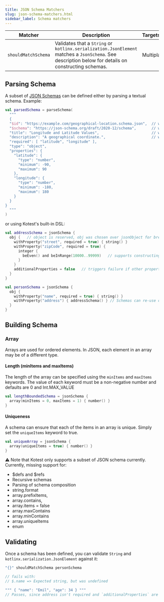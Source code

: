 ```yaml
---
title: JSON Schema Matchers
slug: json-schema-matchers.html
sidebar_label: Schema matchers
---
```


| Matcher             | Description                                                                                                                                         | Targets       |
|---------------------|-----------------------------------------------------------------------------------------------------------------------------------------------------|:--------------|
| `shouldMatchSchema` | Validates that a `String` or `kotlinx.serialization.JsonElement` matches a `JsonSchema`. See description below for details on constructing schemas. | Multiplatform |

## Parsing Schema

A subset of [JSON Schemas](https://json-schema.org/) can be defined either by parsing a textual schema. Example:

```kotlin
val parsedSchema = parseSchema(
  """
  {
  "$id": "https://example.com/geographical-location.schema.json",  // will  be ignored
  "$schema": "https://json-schema.org/draft/2020-12/schema",       // will be ignored
  "title": "Longitude and Latitude Values",                        // will be ignored
  "description": "A geographical coordinate.",                     // will be ignored
  "required": [ "latitude", "longitude" ],
  "type": "object",
  "properties": {
    "latitude": {
      "type": "number",
      "minimum": -90,
      "maximum": 90
    },
    "longitude": {
      "type": "number",
      "minimum": -180,
      "maximum": 180
    }
  }
}
  """
)
```

or using Kotest's built-in DSL:

```kotlin
val addressSchema = jsonSchema {
  obj {   // object is reserved, obj was chosen over jsonObject for brevity but could be changed ofc, or jsonObject could be added as alternative.
    withProperty("street", required = true) { string() }
    withProperty("zipCode", required = true) {
      integer {
        beEven() and beInRange(10000..99999)   // supports constructing a matcher that will be used to test values
      }
    }
    additionalProperties = false   // triggers failure if other properties are defined in actual
  }
}

val personSchema = jsonSchema {
  obj {
    withProperty("name", required = true) { string() }
    withProperty("address") { addressSchema() } // Schemas can re-use other schemas 🎉
  }
}
```

## Building Schema

### Array

Arrays are used for ordered elements. In JSON, each element in an array may be of a different type.

#### Length (minItems and maxItems)

The length of the array can be specified using the `minItems` and `maxItems` keywords. The value of each keyword must be a
non-negative number and defaults are 0 and Int.MAX_VALUE
```kotlin
val lengthBoundedSchema = jsonSchema {
  array(minItems = 0, maxItems = 1) { number() }
}
```

#### Uniqueness

A schema can ensure that each of the items in an array is unique. Simply set the `uniqueItems` keyword to true.
```kotlin
val uniqueArray = jsonSchema {
  array(uniqueItems = true) { number() }
}
```

⚠️ Note that Kotest only supports a subset of JSON schema currently. Currently, missing support for:

* $defs and $refs
* Recursive schemas
* Parsing of schema composition
* string.format
* array.prefixItems,
* array.contains,
* array.items = false
* array.maxContains
* array.minContains
* array.uniqueItems
* enum

## Validating

Once a schema has been defined, you can validate `String` and `kotlinx.serialization.JsonElement` against it:

```kotlin
"{}" shouldMatchSchema personSchema

// fails with:
// $.name => Expected string, but was undefined

""" { "name": "Emil", "age": 34 } """
// Passes, since address isn't required and `additionalProperties` are allowed
```

